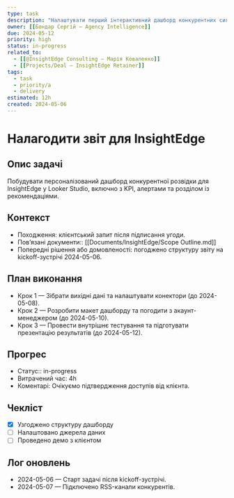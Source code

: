 ```yaml
---
type: task
description: "Налаштувати перший інтерактивний дашборд конкурентних сигналів для InsightEdge"
owner: [[Бондар Сергій – Agency Intelligence]]
due: 2024-05-12
priority: high
status: in-progress
related_to:
  - [[@InsightEdge Consulting – Марія Коваленко]]
  - [[Projects/Deal – InsightEdge Retainer]]
tags:
  - task
  - priority/a
  - delivery
estimated: 12h
created: 2024-05-06
---
```


# Налагодити звіт для InsightEdge

## Опис задачі
Побудувати персоналізований дашборд конкурентної розвідки для InsightEdge у Looker Studio, включно з KPI, алертами та розділом із рекомендаціями.

## Контекст
- Походження: клієнтський запит після підписання угоди.
- Повʼязані документи:: [[Documents/InsightEdge/Scope Outline.md]]
- Попередні рішення або домовленості: погоджено структуру звіту на kickoff-зустрічі 2024-05-06.

## План виконання
- Крок 1 — Зібрати вихідні дані та налаштувати конектори (до 2024-05-08).
- Крок 2 — Розробити макет дашборду та погодити з акаунт-менеджером (до 2024-05-10).
- Крок 3 — Провести внутрішнє тестування та підготувати презентацію результатів (до 2024-05-12).

## Прогрес
- Статус:: in-progress
- Витрачений час: 4h
- Коментарі: Очікуємо підтвердження доступів від клієнта.

## Чекліст
- [x] Узгоджено структуру дашборду
- [ ] Налаштовано джерела даних
- [ ] Проведено демо з клієнтом

## Лог оновлень
- 2024-05-06 — Старт задачі після kickoff-зустрічі.
- 2024-05-07 — Підключено RSS-канали конкурентів.
